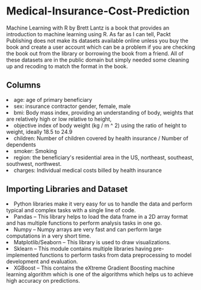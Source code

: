 # Medical-Insurance-Cost-Prediction
<p>Machine Learning with R by Brett Lantz is a book that provides an introduction to machine learning using R. As far as I can tell, Packt Publishing does not make its datasets available online unless you buy the book and create a user account which can be a problem if you are checking the book out from the library or borrowing the book from a friend. All of these datasets are in the public domain but simply needed some cleaning up and recoding to match the format in the book.</p>

<h2>Columns</h2>

<li>age: age of primary beneficiary</li>

<li>sex: insurance contractor gender, female, male</li>

<li>bmi: Body mass index, providing an understanding of body, weights that are relatively high or low relative to height,</li>
<li>objective index of body weight (kg / m ^ 2) using the ratio of height to weight, ideally 18.5 to 24.9</li>

<li>children: Number of children covered by health insurance / Number of dependents</li>

<li>smoker: Smoking</li></li>

<li>region: the beneficiary's residential area in the US, northeast, southeast, southwest, northwest.</li>

<li>charges: Individual medical costs billed by health insurance</li>

<h2>Importing Libraries and Dataset</h2>
<li>Python libraries make it very easy for us to handle the data and perform typical and complex tasks with a single line of code.</li>

<li>Pandas – This library helps to load the data frame in a 2D array format and has multiple functions to perform analysis tasks in one go.</li>
<li>Numpy – Numpy arrays are very fast and can perform large computations in a very short time.</li>
<li>Matplotlib/Seaborn – This library is used to draw visualizations.</li>
<li>Sklearn – This module contains multiple libraries having pre-implemented functions to perform tasks from data preprocessing to model development and evaluation.</li>
<li>XGBoost – This contains the eXtreme Gradient Boosting machine learning algorithm which is one of the algorithms which helps us to achieve high accuracy on predictions.</li>
